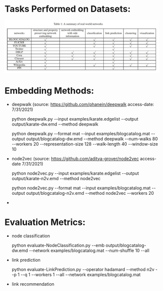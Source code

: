 
# **Tasks** Performed on **Datasets**:

  ![table.JPG](table.JPG?raw=true "https://ieeexplore.ieee.org/abstract/document/8392745")


# Embedding Methods:

- deepwalk (source: https://github.com/phanein/deepwalk access-date: 7/31/2021)

    python deepwalk.py --input examples/karate.edgelist --output output/karate-dw.emd --method deepwalk
  
    python deepwalk.py --format mat --input examples/blogcatalog.mat --output output/blogcatalog-dw.emd --method deepwalk --num-walks 80 --workers 20 --representation-size 128 --walk-length 40 --window-size 10

- node2vec (source: https://github.com/aditya-grover/node2vec access-date 7/31/2021)

    python node2vec.py --input examples/karate.edgelist --output output/karate-n2v.emd --method node2vec

    python node2vec.py --format mat --input examples/blogcatalog.mat --output output/blogcatalog-n2v.emd --method node2vec --workers 20

-


# Evaluation Metrics:

- node classification
    
    python evaluate-NodeClassification.py --emb output/blogcatalog-dw.emd --network examples/blogcatalog.mat --num-shuffle 10 --all

- link prediction

    python evaluate-LinkPrediction.py --operator hadamard --method n2v --p 1 --q 1 --workers 1 --all --network examples/blogcatalog.mat

- link recommendation